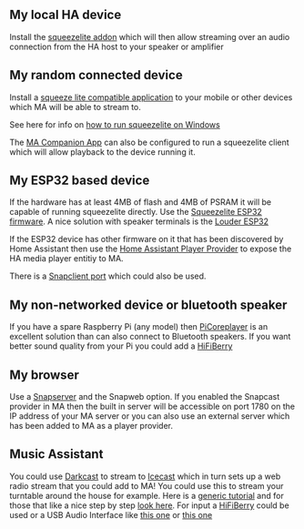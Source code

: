 ## My local HA device

Install the [squeezelite addon](https://github.com/pssc/ha-addon-squeezelite) which will then allow streaming over an audio connection from the HA host to your speaker or amplifier

## My random connected device

Install a [squeeze lite compatible application](https://sourceforge.net/projects/lmsclients/files/squeezelite/) to your mobile or other devices which MA will be able to stream to.

See here for info on [how to run squeezelite on Windows](https://github.com/orgs/music-assistant/discussions/1123#discussioncomment-6652948)

The [MA Companion App](../companion-app.md) can also be configured to run a squeezelite client which will allow playback to the device running it.


## My ESP32 based device

If the hardware has at least 4MB of flash and 4MB of PSRAM it will be capable of running squeezelite directly. Use the [Squeezelite ESP32 firmware](https://github.com/sle118/squeezelite-esp32). A nice solution with speaker terminals is the [Louder ESP32](https://www.tindie.com/products/sonocotta/louder-esp32/)


If the ESP32 device has other firmware on it that has been discovered by Home Assistant then use the [Home Assistant Player Provider](https://music-assistant.io/integration/installation/) to expose the HA media player entitiy to MA.

There is a [Snapclient port](https://github.com/jorgenkraghjakobsen/snapclient) which could also be used.

## My non-networked device or bluetooth speaker

If you have a spare Raspberry Pi (any model) then [PiCoreplayer](https://www.picoreplayer.org) is an excellent solution than can also connect to Bluetooth speakers. If you want better sound quality from your Pi you could add a [HiFiBerry](https://www.hifiberry.com/docs/hardware/comparison-of-hifiberry-cards-for-audio-recording/)

## My browser

Use a [Snapserver](../player-support/snapcast.md) and the Snapweb option. If you enabled the Snapcast provider in MA then the built in server will be accessible on port 1780 on the IP address of your MA server or you can also use an external server which has been added to MA as a player provider.

## Music Assistant

You could use [Darkcast](http://www.darkice.org/) to stream to [Icecast](https://www.icecast.org/) which in turn sets up a web radio stream that you could add to MA! You could use this to stream your turntable around the house for example. Here is a [generic tutorial](https://maker.pro/raspberry-pi/projects/how-to-build-an-internet-radio-station-with-raspberry-pi-darkice-and-icecast) and for those that like a nice step by step [look here](https://github.com/gieljnssns/darkice-libaacplus-rpi-guide/blob/master/README.md). For input a [HiFiBerry](https://www.hifiberry.com/docs/hardware/comparison-of-hifiberry-cards-for-audio-recording/) could be used or a USB Audio Interface like [this one](https://www.behringer.com/product.html?modelCode=0805-AAC) or [this one](https://www.ikmultimedia.com/products/irigstream/)

